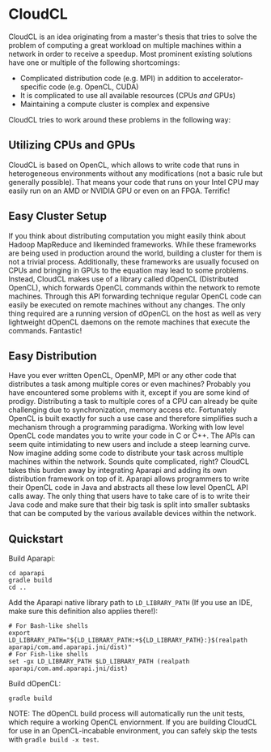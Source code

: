# CloudCL

CloudCL is an idea originating from a master's thesis that tries to solve the problem of computing a great workload on multiple machines within a network in order to receive a speedup. Most prominent existing solutions have one or multiple of the following shortcomings:

* Complicated distribution code (e.g. MPI) in addition to accelerator-specific code (e.g. OpenCL, CUDA)
* It is complicated to use all available resources (CPUs *and* GPUs)
* Maintaining a compute cluster is complex and expensive

CloudCL tries to work around these problems in the following way:

## Utilizing CPUs and GPUs

CloudCL is based on OpenCL, which allows to write code that runs in heterogeneous environments without any modifications (not a basic rule but generally possible). That means your code that runs on your Intel CPU may easily run on an AMD or NVIDIA GPU or even on an FPGA. Terrific!

## Easy Cluster Setup

If you think about distributing computation you might easily think about Hadoop MapReduce and likeminded frameworks. While these frameworks are being used in production around the world, building a cluster for them is not a trivial process. Additionally, these frameworks are usually focused on CPUs and bringing in GPUs to the equation may lead to some problems. Instead, CloudCL makes use of a library called dOpenCL (Distributed OpenCL), which forwards OpenCL commands within the network to remote machines. Through this API forwarding technique regular OpenCL code can easily be executed on remote machines without any changes. The only thing required are a running version of dOpenCL on the host as well as very lightweight dOpenCL daemons on the remote machines that execute the commands. Fantastic!

## Easy Distribution

Have you ever written OpenCL, OpenMP, MPI or any other code that distributes a task among multiple cores or even machines? Probably you have encountered some problems with it, except if you are some kind of prodigy. Distributing a task to multiple cores of a CPU can already be quite challenging due to synchronization, memory access etc. Fortunately OpenCL is built exactly for such a use case and therefore simplifies such a mechanism through a programming paradigma. Working with low level OpenCL code mandates you to write your code in C or C++. The APIs can seem quite intimidating to new users and include a steep learning curve. Now imagine adding some code to distribute your task across multiple machines within the network. Sounds quite complicated, right? CloudCL takes this burden away by integrating Aparapi and adding its own distribution framework on top of it. Aparapi allows programmers to write their OpenCL code in Java and abstracts all these low level OpenCL API calls away. The only thing that users have to take care of is to write their Java code and make sure that their big task is split into smaller subtasks that can be computed by the various available devices within the network.

## Quickstart

Build Aparapi:

```
cd aparapi
gradle build
cd ..
```

Add the Aparapi native library path to `LD_LIBRARY_PATH` (If you use an IDE, make sure this definition also applies there!):

```
# For Bash-like shells
export LD_LIBRARY_PATH="${LD_LIBRARY_PATH:+${LD_LIBRARY_PATH}:}$(realpath aparapi/com.amd.aparapi.jni/dist)"
# For Fish-like shells
set -gx LD_LIBRARY_PATH $LD_LIBRARY_PATH (realpath aparapi/com.amd.aparapi.jni/dist)
```

Build dOpenCL:
```
gradle build
```

NOTE: The dOpenCL build process will automatically run the unit tests, which require a working OpenCL enviornment. If you are building CloudCL for use in an OpenCL-incabable environment, you can safely skip the tests with `gradle build -x test`.
